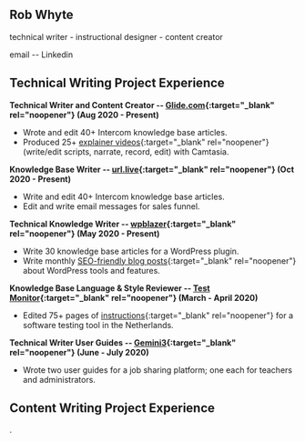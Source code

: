 ## Rob Whyte
technical writer - instructional designer - content creator

email  -- Linkedin


## Technical Writing Project Experience


**Technical Writer and Content Creator -- [Glide.com](https://help.glide.com){:target="_blank" rel="noopener"}   (Aug 2020 - Present)**
* Wrote and edit 40+ Intercom knowledge base articles. 
* Produced 25+ [explainer videos](https://help.glide.com/en/articles/4691386-how-listing-agents-flag-disclosure-questions-for-their-sellers-review-and-revision){:target="_blank" rel="noopener"} (write/edit scripts, narrate, record, edit) with Camtasia.


**Knowledge Base Writer -- [url.live](https://url.live/Account/Login){:target="_blank" rel="noopener"}  (Oct 2020 - Present)**
* Write and edit 40+ Intercom knowledge base articles. 
* Edit and write email messages for sales funnel.



**Technical Knowledge Writer -- [wpblazer](https://url.live/Account/Login){:target="_blank" rel="noopener"}  (May 2020 - Present)**
* Write 30 knowledge base articles for a WordPress plugin.
* Write monthly [SEO-friendly blog posts](https://wpblazer.com/wordpress-ssl-management/){:target="_blank" rel="noopener"} about WordPress tools and features. 



**Knowledge Base Language & Style Reviewer -- [Test Monitor](https://www.testmonitor.com/){:target="_blank" rel="noopener"}  (March - April 2020)**
* Edited 75+ pages of [instructions](https://help.testmonitor.com/requirements-overview){:target="_blank" rel="noopener"} for a software testing tool in the Netherlands. 



**Technical Writer User Guides -- [Gemini3](https://gemini3.com.au/){:target="_blank" rel="noopener"}  (June - July 2020)**
* Wrote two user guides for a job sharing platform; one each for teachers and administrators.


## Content Writing Project Experience




.
